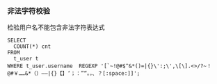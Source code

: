 
### 非法字符校验

检验用户名不能包含非法字符表达式

```
SELECT
  COUNT(*) cnt
FROM
  t_user t
WHERE t_user.username  REGEXP '[`~!@#$^&*()=|{}\':;\',\[\].<>/?~！@#￥……&*（）——|{}【】‘；：”“。，、？[:space:]]';
```
